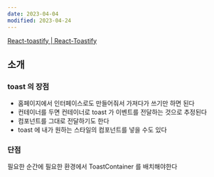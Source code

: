 ```yaml
---
date: 2023-04-04
modified: 2023-04-24
---
```




 [React-toastify | React-Toastify](https://fkhadra.github.io/react-toastify/introduction)

## 소개

### toast 의 장점

 - 홈페이지에서 인터페이스로도 만들어줘서 가져다가 쓰기만 하면 된다
- 컨테이너를 두면 컨테이너로 toast 가 이벤트를 전달하는 것으로 추정된다
- 컴포넌트를 그대로 전달하기도 한다
- toast 에 내가 원하는 스타일의 컴포넌트를 넣을 수도 있다

### 단점

필요한 순간에 필요한 환경에서 ToastContainer 를 배치해야한다
